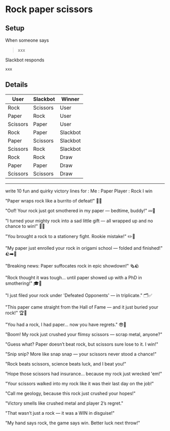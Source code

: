 # Rock paper scissors

## Setup

When someone says

>xxx

Slackbot responds
```
xxx
```

## Details

| User     | Slackbot | Winner   |
| -------- | -------- | -------- |
| Rock     | Scissors | User     |
| Paper    | Rock     | User     |
| Scissors | Paper    | User     |
| Rock     | Paper    | Slackbot |
| Paper    | Scissors | Slackbot |
| Scissors | Rock     | Slackbot |
| Rock     | Rock     | Draw     |
| Paper    | Paper    | Draw     |
| Scissors | Scissors | Draw     |


---

write 10 fun and quirky victory lines for :
Me : Paper
Player : Rock
I win


"Paper wraps rock like a burrito of defeat!" 🌯💥

"Oof! Your rock just got smothered in my paper — bedtime, buddy!" 💤📄

"I turned your mighty rock into a sad little gift — all wrapped up and no chance to win!" 🎁😂

"You brought a rock to a stationery fight. Rookie mistake!" ✏️📄

"My paper just enrolled your rock in origami school — folded and finished!" 🪨➡️🦢

"Breaking news: Paper suffocates rock in epic showdown!" 🗞️🪨

"Rock thought it was tough… until paper showed up with a PhD in smothering!" 🎓📄

"I just filed your rock under 'Defeated Opponents' — in triplicate." 🗂️✅

"This paper came straight from the Hall of Fame — and it just buried your rock!" 🏆📄

"You had a rock, I had paper… now you have regrets." 😎📝

"Boom! My rock just crushed your flimsy scissors — scrap metal, anyone?"

"Guess what? Paper doesn’t beat rock, but scissors sure lose to it. I win!"

"Snip snip? More like snap snap — your scissors never stood a chance!"

"Rock beats scissors, science beats luck, and I beat you!"

"Hope those scissors had insurance… because my rock just wrecked 'em!"

"Your scissors walked into my rock like it was their last day on the job!"

"Call me geology, because this rock just crushed your hopes!"

"Victory smells like crushed metal and player 2’s regret."

"That wasn’t just a rock — it was a WIN in disguise!"

"My hand says rock, the game says win. Better luck next throw!"


